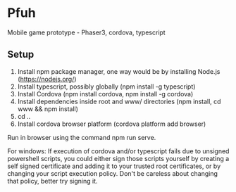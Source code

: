 # Pfuh
Mobile game prototype - Phaser3, cordova, typescript

## Setup
1. Install npm package manager, one way would be by installing Node.js (https://nodejs.org/)
2. Install typescript, possibly globally (npm install -g typescript)
3. Install Cordova (npm install cordova, npm install -g cordova)
4. Install dependencies inside root and www/ directories (npm install, cd www && npm install)
5. cd ..
6. Install cordova browser platform (cordova platform add browser)

Run in browser using the command npm run serve.

For windows: If execution of cordova and/or typescript fails due to unsigned powershell scripts, you could either sign those scripts yourself by creating a self signed certificate and adding it to your trusted root certificates, or by changing your script execution policy. Don't be careless about changing that policy, better try signing it.